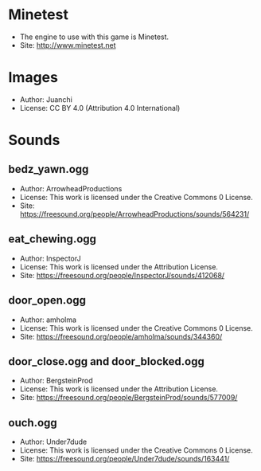 # Minetest

- The engine to use with this game is Minetest.
- Site: http://www.minetest.net

# Images

- Author: Juanchi
- License: CC BY 4.0 (Attribution 4.0 International)

# Sounds

## bedz_yawn.ogg
- Author: ArrowheadProductions
- License: This work is licensed under the Creative Commons 0 License.
- Site: https://freesound.org/people/ArrowheadProductions/sounds/564231/

## eat_chewing.ogg
- Author: InspectorJ
- License: This work is licensed under the Attribution License.
- Site: https://freesound.org/people/InspectorJ/sounds/412068/

## door_open.ogg
- Author: amholma
- License: This work is licensed under the Creative Commons 0 License.
- Site: https://freesound.org/people/amholma/sounds/344360/

## door_close.ogg and door_blocked.ogg
- Author: BergsteinProd
- License: This work is licensed under the Attribution License.
- Site: https://freesound.org/people/BergsteinProd/sounds/577009/

## ouch.ogg
- Author: Under7dude
- License: This work is licensed under the Creative Commons 0 License.
- Site: https://freesound.org/people/Under7dude/sounds/163441/
